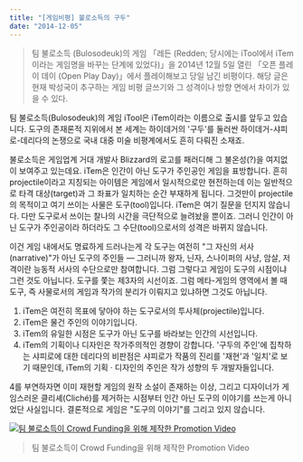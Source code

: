 ```yaml
---
title: "[게임비평] 불로소득의 구두"
date: "2014-12-05"
---
```


> 팀 불로소득 (Bulosodeuk)의 게임 「레든 (Redden; 당시에는 iTool에서 iTem이라는 게임명을 바꾸는 단계에 있었다)」을 2014년 12월 5일 열린 「오픈 플레이 데이 (Open Play Day)」에서 플레이해보고 당일 남긴 비평이다. 해당 글은 현재 박성국이 추구하는 게임 비평 글쓰기와 그 성격이나 방향 면에서 차이가 있을 수 있다.

팀 불로소득(Bulosodeuk)의 게임 iTool은 iTem이라는 이름으로 출시를 앞두고 있습니다. 도구의 존재론적 지위에서 본 세계는 하이데거의 '구두'를 둘러싼 하이데거-샤피로-데리다의 논쟁으로 국내 대중 미술 비평계에서도 흔히 다뤄진 소재죠.

불로소득은 게임업계 거대 개발사 Blizzard의 로고를 패러디해 그 불온성(?)을 여지없이 보여주고 있는데요. iTem은 인간이 아닌 도구가 주인공인 게임을 표방합니다. 흔히 projectile이라고 지칭되는 아이템은 게임에서 일시적으로만 현전하는데 이는 일반적으로 타격 대상(target)과 그 좌표가 일치하는 순간 부재하게 됩니다. 그것만이 projectile의 목적이고 여기 쓰이는 사물은 도구(tool)입니다. iTem은 여기 질문을 던지지 않습니다. 다만 도구로서 쓰이는 찰나의 시간을 극단적으로 늘려놨을 뿐이죠. 그러니 인간이 아닌 도구가 주인공이라 하더라도 그 수단(tool)으로서의 성격은 바뀌지 않습니다.

이건 게임 내에서도 명료하게 드러나는게 각 도구는 여전히 "그 자신의 서사(narrative)"가 아닌 도구의 주인들 — 그러니까 왕자, 닌자, 스나이퍼의 사냥, 암살, 저격이란 능동적 서사의 수단으로만 참여합니다. 그럼 그렇다고 게임이 도구의 시점이냐 그런 것도 아닙니다. 도구를 쫓는 제3자의 시선이죠. 그럼 메타-게임의 영역에서 볼 때 도구, 즉 사물로서의 게임과 작가의 분리가 이뤄지고 있냐하면 그것도 아닙니다.

1. iTem은 여전히 목표에 닿아야 하는 도구로서의 투사체(projectile)입니다.
2. iTem은 물건 주인의 이야기입니다.
3. iTem의 유일한 시점은 도구가 아닌 도구를 바라보는 인간의 시선입니다.
4. iTem의 기획이나 디자인은 작가주의적인 경향이 강합니다. '구두의 주인'에 집착하는 샤피로에 대한 데리다의 비판점은 샤피로가 작품의 진리를 '재현'과 '일치'로 보기 때문인데, iTem의 기획 · 디자인의 주인은 작가 성향의 두 개발자들입니다.

4를 부연하자면 이미 재현할 게임의 원작 소설이 존재하는 이상, 그리고 디자이너가 게임스러운 클리셰(Cliché)를 제거하는 시점부터 인간 아닌 도구의 이야기를 쓰는게 아니었단 사실입니다. 결론적으로 게임은 "도구의 이야기"를 그리고 있지 않습니다.

[![팀 불로소득이 Crowd Funding을 위해 제작한 Promotion Video](http://img.youtube.com/vi/n4fha711BhY/0.jpg)](http://www.youtube.com/watch?v=n4fha711BhY)

> 팀 불로소득이 Crowd Funding을 위해 제작한 Promotion Video
